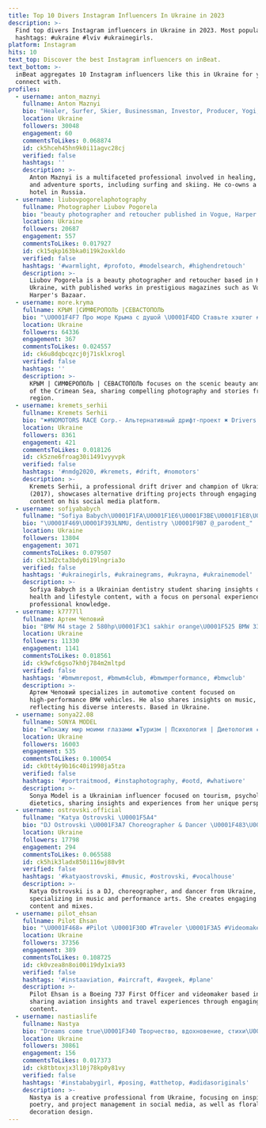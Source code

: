 ```yaml
---
title: Top 10 Divers Instagram Influencers In Ukraine in 2023
description: >-
  Find top divers Instagram influencers in Ukraine in 2023. Most popular
  hashtags: #ukraine #lviv #ukrainegirls.
platform: Instagram
hits: 10
text_top: Discover the best Instagram influencers on inBeat.
text_bottom: >-
  inBeat aggregates 10 Instagram influencers like this in Ukraine for you to
  connect with.
profiles:
  - username: anton_maznyi
    fullname: Anton Maznyi
    bio: "Healer, Surfer, Skier, Businessman, Investor, Producer, Yogi, Captain, Diver, Skydiver ALOHA \U0001F919\U0001F3FD Co-founder/Owner @owntown_apart_hotel"
    location: Ukraine
    followers: 30048
    engagement: 60
    commentsToLikes: 0.068874
    id: ck5hceh45hn9k0i11agvc28cj
    verified: false
    hashtags: ''
    description: >-
      Anton Maznyi is a multifaceted professional involved in healing, business,
      and adventure sports, including surfing and skiing. He co-owns a boutique
      hotel in Russia.
  - username: liubovpogorelaphotography
    fullname: Photographer Liubov Pogorela
    bio: "beauty photographer and retoucher published in Vogue, Harper's Bazaar, Schön! Magazine \U0001F4CD Kyiv, Ukraine"
    location: Ukraine
    followers: 20687
    engagement: 557
    commentsToLikes: 0.017927
    id: ck15qkp163bka0i19k2oxkldo
    verified: false
    hashtags: '#warmlight, #profoto, #modelsearch, #highendretouch'
    description: >-
      Liubov Pogorela is a beauty photographer and retoucher based in Kyiv,
      Ukraine, with published works in prestigious magazines such as Vogue and
      Harper's Bazaar.
  - username: more.kryma
    fullname: КРЫМ |СИМФЕРОПОЛЬ |СЕВАСТОПОЛЬ
    bio: "\U0001F4F7 Про море Крыма с душой \U0001F4DD Ставьте хэштег #морекрыма \U0001F4CC Отмечайте на фото и в сториз \U0001F4E9 Реклама - в директ"
    location: Ukraine
    followers: 64336
    engagement: 367
    commentsToLikes: 0.024557
    id: ck6u8dqbcqzcj0j71sklxrogl
    verified: false
    hashtags: ''
    description: >-
      КРЫМ | СИМФЕРОПОЛЬ | СЕВАСТОПОЛЬ focuses on the scenic beauty and culture
      of the Crimean Sea, sharing compelling photography and stories from the
      region.
  - username: kremets_serhii
    fullname: Kremets Serhii
    bio: "✖️#NOMOTORS RACE Corp.- Альтернативный дрифт-проект ✖️ Drivers: S. Kremets. \U0001F3C6 Чемпион Украины 2017 \U0001F3C6Бронзовый призер Беларуси 2017 Видео \U0001F447\U0001F3FB"
    location: Ukraine
    followers: 8361
    engagement: 421
    commentsToLikes: 0.018126
    id: ck5zne6froag30i1491vyyvpk
    verified: false
    hashtags: '#nmdg2020, #kremets, #drift, #nomotors'
    description: >-
      Kremets Serhii, a professional drift driver and champion of Ukraine
      (2017), showcases alternative drifting projects through engaging video
      content on his social media platform.
  - username: sofiyababych
    fullname: "Sofiya Babych\U0001F1FA\U0001F1E6\U0001F3BE\U0001F1E8\U0001F1E6"
    bio: "\U0001F469‍\U0001F393LNMU, dentistry \U0001F9B7 @_parodent_"
    location: Ukraine
    followers: 13804
    engagement: 3071
    commentsToLikes: 0.079507
    id: ck13d2cta3bdy0i19lngria3o
    verified: false
    hashtags: '#ukrainegirls, #ukrainegrams, #ukrayna, #ukrainemodel'
    description: >-
      Sofiya Babych is a Ukrainian dentistry student sharing insights on oral
      health and lifestyle content, with a focus on personal experiences and
      professional knowledge.
  - username: k7777ll
    fullname: Артем Чеповий
    bio: "BMW M4 stage 2 580hp\U0001F3C1 sakhir orange\U0001F525 BMW 335i stage 2+ 430hp \U0001F1E9\U0001F1EA sold. M4_7777\U0001F3B5Music"
    location: Ukraine
    followers: 11330
    engagement: 1141
    commentsToLikes: 0.018561
    id: ck9wfc6gso7kh0j784m2mltpd
    verified: false
    hashtags: '#bmwmrepost, #bmwm4club, #bmwmperformance, #bmwclub'
    description: >-
      Артем Чеповий specializes in automotive content focused on
      high-performance BMW vehicles. He also shares insights on music,
      reflecting his diverse interests. Based in Ukraine.
  - username: sonya22.08
    fullname: SONYA MODEL
    bio: "▪️Покажу мир моими глазами ▪️Туризм | Психология | Диетология ▪️ MA: @modelagentgroup @soldatovanastya @katevalatina \U0001F1EA\U0001F1F8\U0001F1EE\U0001F1F9\U0001F1F5\U0001F1F1\U0001F1F2\U0001F1EA\U0001F1E9\U0001F1EA\U0001F1F9\U0001F1F7\U0001F1F8\U0001F1EC\U0001F1F2\U0001F1FE\U0001F1F2\U0001F1E8"
    location: Ukraine
    followers: 16003
    engagement: 535
    commentsToLikes: 0.100054
    id: ck0tt4y9b16c40i1998ja5tza
    verified: false
    hashtags: '#portraitmood, #instaphotography, #ootd, #whatiwore'
    description: >-
      Sonya Model is a Ukrainian influencer focused on tourism, psychology, and
      dietetics, sharing insights and experiences from her unique perspective.
  - username: ostrovski.official
    fullname: "Katya Ostrovski \U0001F5A4"
    bio: "DJ Ostrovski \U0001F3A7 Choreographer & Dancer \U0001F483\U0001F3FB Booking \U0001F4CC +380939813663 WhatsApp, Telegram \U0001F4E9"
    location: Ukraine
    followers: 17798
    engagement: 294
    commentsToLikes: 0.065588
    id: ck5hik3ladx850i116wj88v9t
    verified: false
    hashtags: '#katyaostrovski, #music, #ostrovski, #vocalhouse'
    description: >-
      Katya Ostrovski is a DJ, choreographer, and dancer from Ukraine,
      specializing in music and performance arts. She creates engaging dance
      content and mixes.
  - username: pilot_ehsan
    fullname: Pilot Ehsan
    bio: "\U0001F468‍✈️ #Pilot \U0001F30D #Traveler \U0001F3A5 #Videomaker ✈️ Boeing 737-300/400 First Officer ✨ Persian living in Ukraine \U0001F4AF Safety first \U0001F4AF ▶️ YouTube channel :"
    location: Ukraine
    followers: 37356
    engagement: 389
    commentsToLikes: 0.108725
    id: ck0vzea8n8oi00i19dy1xia93
    verified: false
    hashtags: '#instaaviation, #aircraft, #avgeek, #plane'
    description: >-
      Pilot Ehsan is a Boeing 737 First Officer and videomaker based in Ukraine,
      sharing aviation insights and travel experiences through engaging video
      content.
  - username: nastiaslife
    fullname: Nastya
    bio: "Dreams come true\U0001F340 Творчество, вдохновение, стихи\U0001F4A1 Веду проекты и инстаграм-страницы \U0001F469\U0001F3FC‍\U0001F4BB Шарики\U0001F388->@miballoons флорист\U0001F33Fдекоратор\U0001F389->@milory_decor"
    location: Ukraine
    followers: 30861
    engagement: 156
    commentsToLikes: 0.017373
    id: ck8tbtoxjx3l10j78kp0y81vy
    verified: false
    hashtags: '#instababygirl, #posing, #atthetop, #adidasoriginals'
    description: >-
      Nastya is a creative professional from Ukraine, focusing on inspiration,
      poetry, and project management in social media, as well as floral and
      decoration design.
---
```


